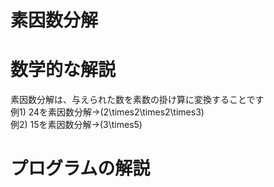 # 素因数分解
# 数学的な解説
素因数分解は、与えられた数を素数の掛け算に変換することです  
例1) 24を素因数分解→\(2\times2\times2\times3\)  
例2) 15を素因数分解→\(3\times5\)  

# プログラムの解説
